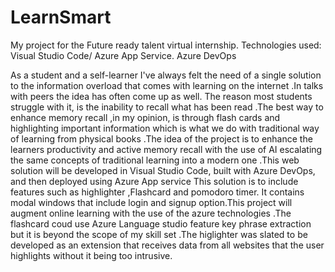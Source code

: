 # LearnSmart
My project for the Future ready talent virtual internship.
Technologies used:
Visual Studio Code/
Azure App Service.
Azure DevOps

As a student and a self-learner I've always felt the need of a single solution to the information overload that comes with learning on the internet .In talks with peers the idea has often come up as well. The reason most students struggle with it, is the inability to recall what has been read .The best way to enhance memory recall ,in my opinion, is through flash cards and highlighting important information which is what we do with traditional way of learning from physical books .The idea of the project is to enhance the learners productivity and active memory recall with the use of AI escalating the same concepts of traditional learning into a modern one  .This web solution will be developed in Visual Studio Code, built with Azure DevOps, and then deployed using Azure App service
         This solution is to include features such as highlighter ,Flashcard and pomodoro timer. It contains modal windows that include login and signup option.This project will augment online learning with the use of the azure technologies .The flashcard coud use Azure Language studio feature key phrase extraction but it is beyond the scope of my skill set .The higlighter was slated to be developed as an extension that receives data from all websites that the user highlights without it being too intrusive.
